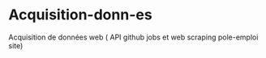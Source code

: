 # Acquisition-donn-es
Acquisition de données web ( API github jobs et web scraping pole-emploi site) 
